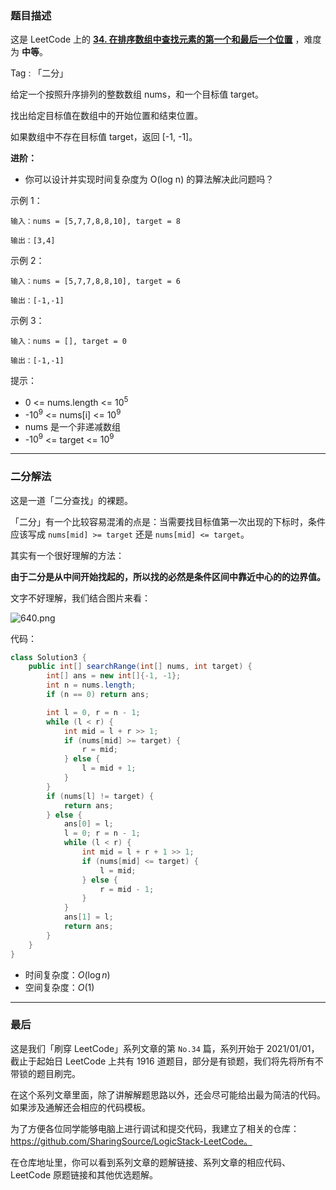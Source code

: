### 题目描述

这是 LeetCode 上的 **[34. 在排序数组中查找元素的第一个和最后一个位置](https://leetcode-cn.com/problems/find-first-and-last-position-of-element-in-sorted-array/solution/sha-sha-gao-bu-qing-ru-he-ding-yi-er-fen-rrj1/)** ，难度为 **中等**。

Tag : 「二分」



给定一个按照升序排列的整数数组 nums，和一个目标值 target。

找出给定目标值在数组中的开始位置和结束位置。

如果数组中不存在目标值 target，返回 [-1, -1]。

**进阶：**

* 你可以设计并实现时间复杂度为 O(log n) 的算法解决此问题吗？

示例 1：
```
输入：nums = [5,7,7,8,8,10], target = 8

输出：[3,4]
```
示例 2：
```
输入：nums = [5,7,7,8,8,10], target = 6

输出：[-1,-1]
```
示例 3：
```
输入：nums = [], target = 0

输出：[-1,-1]
```

提示：
* 0 <= nums.length <= $10^5$
* -$10^9$ <= nums[i] <= $10^9$
* nums 是一个非递减数组
* -$10^9$ <= target <= $10^9$

---

### 二分解法

这是一道「二分查找」的裸题。

「二分」有一个比较容易混淆的点是：当需要找目标值第一次出现的下标时，条件应该写成 `nums[mid] >= target` 还是 `nums[mid] <= target`。

其实有一个很好理解的方法：

**由于二分是从中间开始找起的，所以找的必然是条件区间中靠近中心的的边界值。**

文字不好理解，我们结合图片来看：

![640.png](https://pic.leetcode-cn.com/1611730934-iKurnj-640.png)

代码：
```Java []
class Solution3 {
    public int[] searchRange(int[] nums, int target) {
        int[] ans = new int[]{-1, -1};
        int n = nums.length;
        if (n == 0) return ans;

        int l = 0, r = n - 1;
        while (l < r) {
            int mid = l + r >> 1;
            if (nums[mid] >= target) {
                r = mid;
            } else {
                l = mid + 1;
            }
        }
        if (nums[l] != target) {
            return ans;
        } else {
            ans[0] = l;
            l = 0; r = n - 1;
            while (l < r) {
                int mid = l + r + 1 >> 1;
                if (nums[mid] <= target) {
                    l = mid;
                } else {
                    r = mid - 1;
                }
            } 
            ans[1] = l;
            return ans;
        }
    }
}
```
* 时间复杂度：$O(\log{n})$
* 空间复杂度：$O(1)$

---

### 最后

这是我们「刷穿 LeetCode」系列文章的第 `No.34` 篇，系列开始于 2021/01/01，截止于起始日 LeetCode 上共有 1916 道题目，部分是有锁题，我们将先将所有不带锁的题目刷完。

在这个系列文章里面，除了讲解解题思路以外，还会尽可能给出最为简洁的代码。如果涉及通解还会相应的代码模板。

为了方便各位同学能够电脑上进行调试和提交代码，我建立了相关的仓库：https://github.com/SharingSource/LogicStack-LeetCode。

在仓库地址里，你可以看到系列文章的题解链接、系列文章的相应代码、LeetCode 原题链接和其他优选题解。


